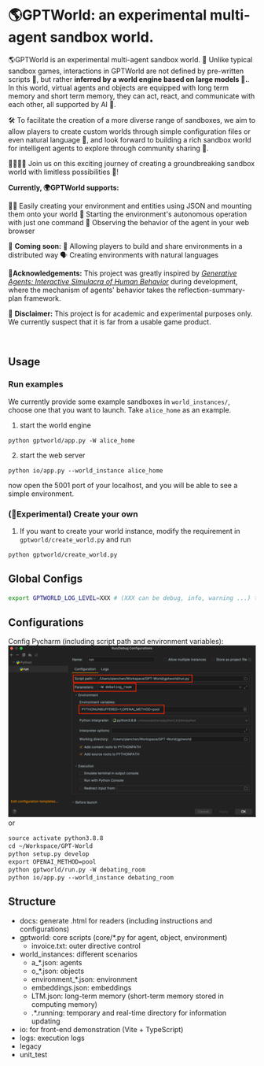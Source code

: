 # 🌎GPTWorld: an experimental multi-agent sandbox world.


🌎GPTWorld is an experimental multi-agent sandbox world. 🔬 Unlike typical sandbox games, interactions in GPTWorld are not defined by pre-written scripts 📜, but rather **inferred by a world engine based on large models 🤖.**. In this world, virtual agents and objects are equipped with long term memory and short term memory, they can act, react, and communicate with each other, all supported by AI 🤯. 

🛠️ To facilitate the creation of a more diverse range of sandboxes, we aim to allow players to create custom worlds through simple configuration files or even natural language 🤩, and look forward to building a rich sandbox world for intelligent agents to explore through community sharing 🤝.

👨‍💻👩‍💻 Join us on this exciting journey of creating a groundbreaking sandbox world with limitless possibilities 🚀!


**Currently, 🌍GPTWorld supports:**

👨‍💻 Easily creating your environment and entities using JSON and mounting them onto your world
🏃 Starting the environment's autonomous operation with just one command
👀 Observing the behavior of the agent in your web browser

🎉 **Coming soon:**
🤝 Allowing players to build and share environments in a distributed way
🗣️ Creating environments with natural languages

🙏**Acknowledgements:** This project was greatly inspired by [*Generative Agents: Interactive Simulacra of Human Behavior*](https://arxiv.org/abs/2304.03442)  during development, where the mechanism of agents' behavior takes the reflection-summary-plan framework.

🚨 **Disclaimer:**
This project is for academic and experimental purposes only. We currently suspect that it is far from a usable game product.


<br/>

## Usage

### Run examples
We currently provide some example sandboxes in  `world_instances/`, choose one that you want to launch.
Take `alice_home` as an example.

1. start the world engine
```
python gptworld/app.py -W alice_home
```

2. start the web server
```
python io/app.py --world_instance alice_home
```
now open the 5001 port of your localhost, and you will be able to see a simple environment.

### (🧪Experimental) Create your own
1. If you want to create your world instance,
modify the requirement in `gptworld/create_world.py` and run
```
python gptworld/create_world.py 
```

## Global Configs
```bash
export GPTWORLD_LOG_LEVEL=XXX # (XXX can be debug, info, warning ...) to set the logging level
```

## Configurations
Config Pycharm (including script path and environment variables):
![img.png](img.png)
or
```
source activate python3.8.8
cd ~/Workspace/GPT-World
python setup.py develop
export OPENAI_METHOD=pool
python gptworld/run.py -W debating_room
python io/app.py --world_instance debating_room
```

## Structure
- docs: generate .html for readers (including instructions and configurations)
- gptworld: core scripts (core/*.py for agent, object, environment)
  - invoice.txt: outer directive control
- world_instances: different scenarios
  - a_*.json: agents
  - o_*.json: objects
  - environment_*.json: environment
  - embeddings.json: embeddings
  - LTM.json: long-term memory (short-term memory stored in computing memory)
  - .*.running: temporary and real-time directory for information updating
- io: for front-end demonstration (Vite + TypeScript)
- logs: execution logs
- legacy
- unit_test
